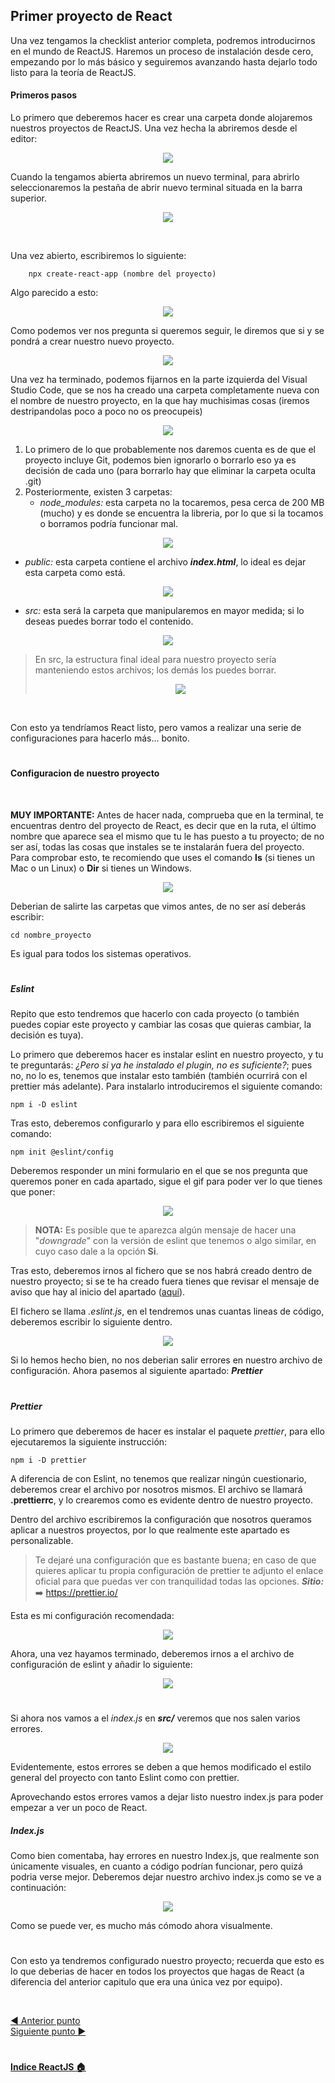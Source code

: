 ## Primer proyecto de React

Una vez tengamos la checklist anterior completa, podremos introducirnos en el mundo de ReactJS. Haremos un proceso de instalación desde cero, empezando por lo más básico y seguiremos avanzando hasta dejarlo todo listo para la teoría de ReactJS.

#### Primeros pasos

Lo primero que deberemos hacer es crear una carpeta donde alojaremos nuestros proyectos de ReactJS. Una vez hecha la abriremos desde el editor:

<p align="center">
    <img src="../Imgs/React/Primer%20Proyecto/PrimerProyecto1.png">
</p>

Cuando la tengamos abierta abriremos un nuevo terminal, para abrirlo seleccionaremos la pestaña de abrir nuevo terminal situada en la barra superior.

<p align="center">
    <img src="../Imgs/React/Primer%20Proyecto/PrimerProyecto2.png">
</p>
<br>

Una vez abierto, escribiremos lo siguiente:

        npx create-react-app (nombre del proyecto)

Algo parecido a esto:

<p align="center">
    <img src="../Imgs/React/Primer%20Proyecto/PrimerProyecto3.png">
</p>

Como podemos ver nos pregunta si queremos seguir, le diremos que si y se pondrá a crear nuestro nuevo proyecto.

<p align="center">
    <img src="../Imgs/React/Primer%20Proyecto/PrimerProyecto4.png">
</p>

Una vez ha terminado, podemos fijarnos en la parte izquierda del Visual Studio Code, que se nos ha creado una carpeta completamente nueva con el nombre de nuestro proyecto, en la que hay muchisimas cosas (iremos destripandolas poco a poco no os preocupeis)


<p align="center">
    <img src="../Imgs/React/Primer%20Proyecto/PrimerProyecto_estructura.png">
</p>

1. Lo primero de lo que probablemente nos daremos cuenta es de que el proyecto incluye Git, podemos bien ignorarlo o borrarlo eso ya es decisión de cada uno (para borrarlo hay que eliminar la carpeta oculta .git)
2. Posteriormente, existen 3 carpetas:
   - *node_modules:* esta carpeta no la tocaremos, pesa cerca de 200 MB (mucho) y es donde se encuentra la libreria, por lo que si la tocamos o borramos podría funcionar mal.
  
<p align="center">
    <img src="../Imgs/React/Primer%20Proyecto/PrimerProyecto5.png">
</p>

   - *public:* esta carpeta contiene el archivo ***index.html***, lo ideal es dejar esta carpeta como está.

<p align="center">
    <img src="../Imgs/React/Primer%20Proyecto/PrimerProyecto6.png">
</p>

   - *src:* esta será la carpeta que manipularemos en mayor medida; si lo deseas puedes borrar todo el contenido.

<p align="center">
    <img src="../Imgs/React/Primer%20Proyecto/PrimerProyecto7-1.png">
</p>

> En src, la estructura final ideal para nuestro proyecto sería manteniendo estos archivos; los demás los puedes borrar.
> 
> <p align="center">
>   <img src="../Imgs/React/Primer%20Proyecto/PrimerProyecto7-2.png">
></p>

<br>

Con esto ya tendríamos React listo, pero vamos a realizar una serie de configuraciones para hacerlo más... bonito.

#
#### Configuracion de nuestro proyecto

<br>

**MUY IMPORTANTE:** Antes de hacer nada, comprueba que en la terminal, te encuentras dentro del proyecto de React, es decir que en la ruta, el último nombre que aparece sea el mismo que tu le has puesto a tu proyecto; de no ser así, todas las cosas que instales se te instalarán fuera del proyecto. Para comprobar esto, te recomiendo que uses el comando **ls** (si tienes un Mac o un Linux) o **Dir** si tienes un Windows.

<p align="center">
    <img src="../Imgs/React/Primer%20Proyecto/PrimerProyectoAVISO.png">
</p>

Deberian de salirte las carpetas que vimos antes, de no ser así deberás escribir:

    cd nombre_proyecto

Es igual para todos los sistemas operativos.

#

##### Eslint

Repito que esto tendremos que hacerlo con cada proyecto (o también puedes copiar este proyecto y cambiar las cosas que quieras cambiar, la decisión es tuya).

Lo primero que deberemos hacer es instalar eslint en nuestro proyecto, y tu te preguntarás: *¿Pero si ya he instalado el plugin, no es suficiente?*; pues no, no lo es, tenemos que instalar esto también (también ocurrirá con el prettier más adelante). Para instalarlo introduciremos el siguiente comando:

    npm i -D eslint

Tras esto, deberemos configurarlo y para ello escribiremos el siguiente comando:

    npm init @eslint/config

Deberemos responder un mini formulario en el que se nos pregunta que queremos poner en cada apartado, sigue el gif para poder ver lo que tienes que poner:

<p align="center">
    <img src="../Imgs/React/Primer%20Proyecto/PrimerProyectoEslint.gif">
</p>

> **NOTA:** Es posible que te aparezca algún mensaje de hacer una "*downgrade*" con la versión de eslint que tenemos o algo similar, en cuyo caso dale a la opción **Si**.

Tras esto, deberemos irnos al fichero que se nos habrá creado dentro de nuestro proyecto; si se te ha creado fuera tienes que revisar el mensaje de aviso que hay al inicio del apartado ([aquí](#configuracion-de-nuestro-proyecto)).

El fichero se llama *.eslint.js*, en el tendremos unas cuantas lineas de código, deberemos escribir lo siguiente dentro.

<p align="center">
    <img src="../Imgs/React/Primer%20Proyecto/PrimerProyecto8.png">
</p>

Si lo hemos hecho bien, no nos deberian salir errores en nuestro archivo de configuración. Ahora pasemos al siguiente apartado: ***Prettier***

#

##### Prettier

Lo primero que deberemos de hacer es instalar el paquete *prettier*, para ello ejecutaremos la siguiente instrucción:

    npm i -D prettier

A diferencia de con Eslint, no tenemos que realizar ningún cuestionario, deberemos crear el archivo por nosotros mismos. El archivo se llamará **.prettierrc**, y lo crearemos como es evidente dentro de nuestro proyecto.

Dentro del archivo escribiremos la configuración que nosotros queramos aplicar a nuestros proyectos, por lo que realmente este apartado es personalizable. 

> Te dejaré una configuración que es bastante buena; en caso de que quieres aplicar tu propia configuración de prettier te adjunto el enlace oficial para que puedas ver con tranquilidad todas las opciones. ***Sitio:*** :arrow_right: <a href="https://prettier.io/">https://prettier.io/</a>

Esta es mi configuración recomendada:

<p align="center">
    <img src="../Imgs/React/Primer%20Proyecto/PrimerProyecto9.png">
</p>

Ahora, una vez hayamos terminado, deberemos irnos a el archivo de configuración de eslint y añadir lo siguiente:

<p align="center">
    <img src="../Imgs/React/Primer%20Proyecto/PrimerProyecto12.png">
</p>

#

Si ahora nos vamos a el *index.js* en ***src/*** veremos que nos salen varios errores.

<p align="center">
    <img src="../Imgs/React/Primer%20Proyecto/PrimerProyecto10.png">
</p>

Evidentemente, estos errores se deben a que hemos modificado el estilo general del proyecto con tanto Eslint como con prettier. 

Aprovechando estos errores vamos a dejar listo nuestro index.js para poder empezar a ver un poco de React.

##### Index.js

Como bien comentaba, hay errores en nuestro Index.js, que realmente son únicamente visuales, en cuanto a código podrían funcionar, pero quizá podria verse mejor. Deberemos dejar nuestro archivo index.js como se ve a continuación:

<p align="center">
    <img src="../Imgs/React/Primer%20Proyecto/PrimerProyecto11.png">
</p>

Como se puede ver, es mucho más cómodo ahora visualmente.

#

Con esto ya tendremos configurado nuestro proyecto; recuerda que esto es lo que deberias de hacer en todos los proyectos que hagas de React (a diferencia del anterior capitulo que era una única vez por equipo).

<br>

[:arrow_backward: Anterior punto](2%20-%20Preinstalación.md)<br>
[Siguiente punto :arrow_forward:](4%20-%20Las%20bases%20de%20React.md)
#

**[Indice ReactJS :house:](./0%20-%20Indice.md)**